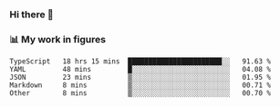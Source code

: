 ### Hi there 👋

### 📊 My work in figures

<!--START_SECTION:waka-->

```text
TypeScript   18 hrs 15 mins  ███████████████████████░░   91.63 %
YAML         48 mins         █░░░░░░░░░░░░░░░░░░░░░░░░   04.08 %
JSON         23 mins         ▒░░░░░░░░░░░░░░░░░░░░░░░░   01.95 %
Markdown     8 mins          ▒░░░░░░░░░░░░░░░░░░░░░░░░   00.71 %
Other        8 mins          ▒░░░░░░░░░░░░░░░░░░░░░░░░   00.70 %
```

<!--END_SECTION:waka-->
